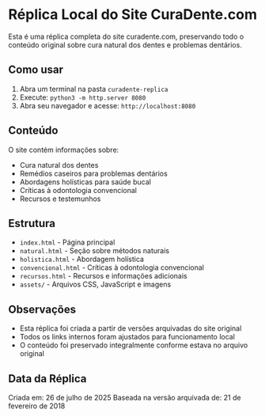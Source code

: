 # Réplica Local do Site CuraDente.com

Esta é uma réplica completa do site curadente.com, preservando todo o conteúdo original sobre cura natural dos dentes e problemas dentários.

## Como usar

1. Abra um terminal na pasta `curadente-replica`
2. Execute: `python3 -m http.server 8080`
3. Abra seu navegador e acesse: `http://localhost:8080`

## Conteúdo

O site contém informações sobre:
- Cura natural dos dentes
- Remédios caseiros para problemas dentários
- Abordagens holísticas para saúde bucal
- Críticas à odontologia convencional
- Recursos e testemunhos

## Estrutura

- `index.html` - Página principal
- `natural.html` - Seção sobre métodos naturais
- `holistica.html` - Abordagem holística
- `convencional.html` - Críticas à odontologia convencional
- `recursos.html` - Recursos e informações adicionais
- `assets/` - Arquivos CSS, JavaScript e imagens

## Observações

- Esta réplica foi criada a partir de versões arquivadas do site original
- Todos os links internos foram ajustados para funcionamento local
- O conteúdo foi preservado integralmente conforme estava no arquivo original

## Data da Réplica

Criada em: 26 de julho de 2025
Baseada na versão arquivada de: 21 de fevereiro de 2018
